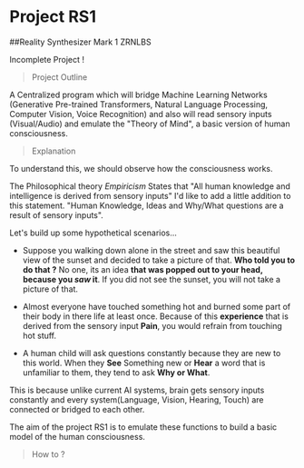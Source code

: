 # Project RS1
##Reality Synthesizer Mark 1
ZRNLBS

Incomplete Project !

> Project Outline

A Centralized program which will bridge Machine Learning Networks (Generative Pre-trained Transformers, Natural Language Processing, Computer Vision, Voice Recognition) and also will read sensory inputs (Visual/Audio) and emulate the "Theory of Mind", a basic version of human consciousness.

> Explanation

To understand this, we should observe how the consciousness works. 

The Philosophical theory *Empiricism* States that
"All human knowledge and intelligence is derived from sensory inputs"
I'd like to add a little addition to this statement. 
"Human Knowledge, Ideas and Why/What questions are a result of sensory inputs". 

Let's build up some hypothetical scenarios...

- Suppose you walking down alone in the street and saw this beautiful view of the sunset and decided to take a picture of that.  **Who told you  to do that ?** No one, its an idea **that was popped out to your head, because you *saw* it**. If you did not see the sunset, you will not take a picture of that.

- Almost everyone have touched something hot and burned some part of their body in there life at least once. Because of this **experience** that is derived from the sensory input **Pain**, you would refrain from touching hot stuff.

- A human child will ask questions constantly because they are new to this world. When they **See** Something new or **Hear** a word that is unfamiliar to them, they tend to ask **Why or What**.

This is because unlike current AI systems, brain gets sensory inputs constantly and every system(Language, Vision, Hearing, Touch) are connected or bridged to each other. 

The aim of the project RS1 is to emulate these functions to build a basic model of the human consciousness.

> How to ?

